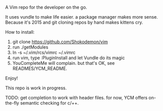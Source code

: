 A Vim repo for the developer on the go.

It uses vundle to make life easier. a package manager makes more sense.
Because it's 2015 and git cloning repos by hand makes kittens cry.

How to install:

1. git clone https://github.com/Shokodemon/vim
2. run ./getModules
3. ln -s ~/.vim/rcs/vimrc ~/.vimrc
4. run vim, type :PluginInstall and let Vundle do its magic
5. YouCompleteMe will complain. but that's OK, see READMES/YCM_README.

Enjoy!

This repo is work in progress.

TODO: get completion to work with header files.
for now, YCM offers on-the-fly semantic checking for c/++.
